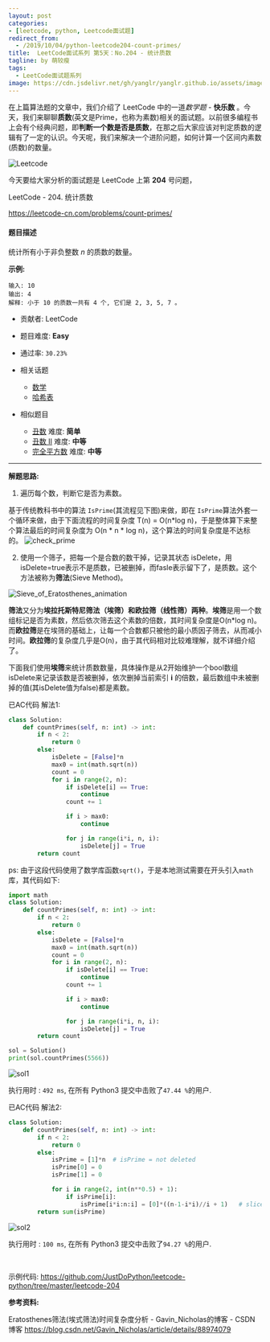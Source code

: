 ```yaml
---
layout: post
categories: 
- [leetcode, python, Leetcode面试题]
redirect_from:
  - /2019/10/04/python-leetcode204-count-primes/
title:  LeetCode面试系列 第5天：No.204 - 统计质数
tagline: by 萌较瘦
tags: 
  - LeetCode面试题系列
image: https://cdn.jsdelivr.net/gh/yanglr/yanglr.github.io/assets/images/public/LeetCode.png
---
```


在上篇算法题的文章中，我们介绍了 LeetCode 中的一道*数学题* - **快乐数** 。今天，我们来聊聊**质数**(英文是Prime，也称为素数)相关的面试题。以前很多编程书上会有个经典问题，即**判断一个数是否是质数**，在那之后大家应该对判定质数的逻辑有了一定的认识。今天呢，我们来解决一个进阶问题，如何计算一个区间内素数(质数)的数量。

<!--more-->

![Leetcode](//cdn.jsdelivr.net/gh/yanglr/yanglr.github.io/assets/images/public/LeetCode.png)

今天要给大家分析的面试题是 LeetCode 上第 **204** 号问题，

LeetCode - 204. 统计质数

<https://leetcode-cn.com/problems/count-primes/>

#### 题目描述

统计所有小于非负整数 *n* 的质数的数量。

**示例:**

```
输入: 10
输出: 4
解释: 小于 10 的质数一共有 4 个, 它们是 2, 3, 5, 7 。
```

- 贡献者: LeetCode

- 题目难度: **Easy**

- 通过率: `30.23%`

- 相关话题
  - [数学](https://leetcode.com/tag/math)
  - [哈希表](https://leetcode.com/tag/hash-table) 

- 相似题目
  - [丑数](https://leetcode-cn.com/problems/ugly-number/)   难度: **简单**
  - [丑数 II](https://leetcode-cn.com/problems/ugly-number-ii/)  难度: **中等**
  - [完全平方数](https://leetcode-cn.com/problems/perfect-squares/)  难度: **中等**

------

**解题思路:**

1. 遍历每个数，判断它是否为素数。

基于传统教科书中的算法 `IsPrime`(其流程见下图)来做，即在 `IsPrime`算法外套一个循环来做，由于下面流程的时间复杂度 T(n) = O(n*log n)，于是整体算下来整个算法最后的时间复杂度为 O(n * n * log n)，这个算法的时间复杂度是不达标的。
  ![check_prime](http://cdn.jsdelivr.net/gh/justdopython/justdopython.github.io/assets/images/2019/python/check_prime.png)

2. 使用一个筛子，把每一个是合数的数干掉，记录其状态 isDelete，用isDelete=true表示不是质数，已被删掉，而fasle表示留下了，是质数。这个方法被称为**筛法**(Sieve Method)。

![Sieve_of_Eratosthenes_animation](http://cdn.jsdelivr.net/gh/justdopython/justdopython.github.io/assets/images/2019/python/sieve_of_eratosthenes_animation.gif)

**筛法**又分为**埃拉托斯特尼筛法（埃筛）**和**欧拉筛（线性筛）两种**。**埃筛**是用一个数组标记是否为素数，然后依次筛去这个素数的倍数，其时间复杂度是O(n*log n)。而**欧拉筛**是在埃筛的基础上，让每一个合数都只被他的最小质因子筛去，从而减小时间。**欧拉筛**的复杂度几乎是O(n)，由于其代码相对比较难理解，就不详细介绍了。

下面我们使用**埃筛**来统计质数数量，具体操作是从2开始维护一个bool数组isDelete来记录该数是否被删掉，依次删掉当前索引 **i** 的倍数，最后数组中未被删掉的值(其isDelete值为false)都是素数。

已AC代码 解法1:

```python
class Solution:
    def countPrimes(self, n: int) -> int:
        if n < 2:
            return 0
        else:
            isDelete = [False]*n
            max0 = int(math.sqrt(n))
            count = 0
            for i in range(2, n):
                if isDelete[i] == True:
                    continue
                count += 1

                if i > max0:
                    continue

                for j in range(i*i, n, i):
                    isDelete[j] = True
        return count            
```

ps: 由于这段代码使用了数学库函数`sqrt()`，于是本地测试需要在开头引入`math`库，其代码如下:

```python
import math
class Solution:
    def countPrimes(self, n: int) -> int:
        if n < 2:
            return 0
        else:
            isDelete = [False]*n
            max0 = int(math.sqrt(n))
            count = 0
            for i in range(2, n):
                if isDelete[i] == True:
                    continue
                count += 1

                if i > max0:
                    continue

                for j in range(i*i, n, i):
                    isDelete[j] = True
        return count  

sol = Solution()
print(sol.countPrimes(5566))
```

![sol1](http://cdn.jsdelivr.net/gh/justdopython/justdopython.github.io/assets/images/2019/python/sol1.png)

执行用时 : `492 ms`, 在所有 Python3 提交中击败了`47.44 %`的用户.

已AC代码 解法2:

```python
class Solution:
    def countPrimes(self, n: int) -> int:
        if n < 2:
            return 0
        else:
            isPrime = [1]*n  # isPrime = not deleted
            isPrime[0] = 0
            isPrime[1] = 0

            for i in range(2, int(n**0.5) + 1):
                if isPrime[i]:
                    isPrime[i*i:n:i] = [0]*((n-1-i*i)//i + 1)   # slice: a[start:stop:step] # items from the beginning through stop-1
        return sum(isPrime)
```

![sol2](http://cdn.jsdelivr.net/gh/justdopython/justdopython.github.io/assets/images/2019/python/sol2.png)

执行用时 : `100 ms`, 在所有 Python3 提交中击败了`94.27 %`的用户.

<br>

示例代码:
<https://github.com/JustDoPython/leetcode-python/tree/master/leetcode-204>

**参考资料:**

Eratosthenes筛法(埃式筛法)时间复杂度分析 - Gavin_Nicholas的博客 - CSDN博客
<https://blog.csdn.net/Gavin_Nicholas/article/details/88974079>
